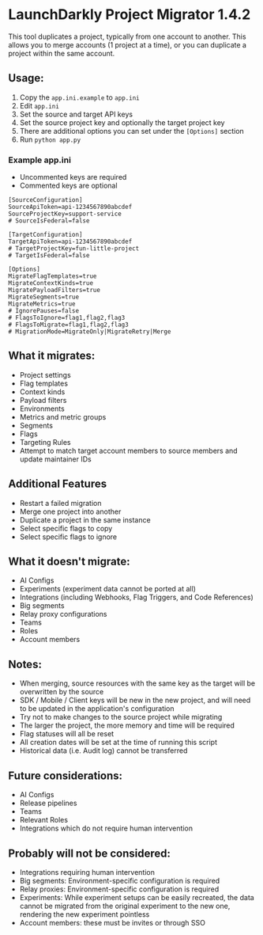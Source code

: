# LaunchDarkly Project Migrator 1.4.2

This tool duplicates a project, typically from one account to another. This allows you to merge accounts (1 project at a time), or you can duplicate a project within the same account.

## Usage:

1. Copy the `app.ini.example` to `app.ini`
2. Edit `app.ini`
3. Set the source and target API keys
4. Set the source project key and optionally the target project key
5. There are additional options you can set under the `[Options]` section
6. Run `python app.py`

### Example app.ini

- Uncommented keys are required
- Commented keys are optional

```
[SourceConfiguration]
SourceApiToken=api-1234567890abcdef
SourceProjectKey=support-service
# SourceIsFederal=false

[TargetConfiguration]
TargetApiToken=api-1234567890abcdef
# TargetProjectKey=fun-little-project
# TargetIsFederal=false

[Options]
MigrateFlagTemplates=true
MigrateContextKinds=true
MigratePayloadFilters=true
MigrateSegments=true
MigrateMetrics=true
# IgnorePauses=false
# FlagsToIgnore=flag1,flag2,flag3
# FlagsToMigrate=flag1,flag2,flag3
# MigrationMode=MigrateOnly|MigrateRetry|Merge
```

## What it migrates:
* Project settings
* Flag templates
* Context kinds
* Payload filters
* Environments
* Metrics and metric groups
* Segments
* Flags
* Targeting Rules
* Attempt to match target account members to source members and update maintainer IDs

## Additional Features
* Restart a failed migration
* Merge one project into another
* Duplicate a project in the same instance
* Select specific flags to copy
* Select specific flags to ignore

## What it doesn't migrate:
* AI Configs
* Experiments (experiment data cannot be ported at all)
* Integrations (including Webhooks, Flag Triggers, and Code References)
* Big segments
* Relay proxy configurations
* Teams
* Roles
* Account members

## Notes:
* When merging, source resources with the same key as the target will be overwritten by the source
* SDK / Mobile / Client keys will be new in the new project, and will need to be updated in the application's configuration
* Try not to make changes to the source project while migrating
* The larger the project, the more memory and time will be required
* Flag statuses will all be reset
* All creation dates will be set at the time of running this script
* Historical data (i.e. Audit log) cannot be transferred

## Future considerations:
* AI Configs
* Release pipelines
* Teams
* Relevant Roles
* Integrations which do not require human intervention

## Probably will not be considered:
* Integrations requiring human intervention
* Big segments: Environment-specific configuration is required
* Relay proxies: Environment-specific configuration is required
* Experiments: While experiment setups can be easily recreated, the data cannot be migrated from the original experiment to the new one, rendering the new experiment pointless
* Account members: these must be invites or through SSO
